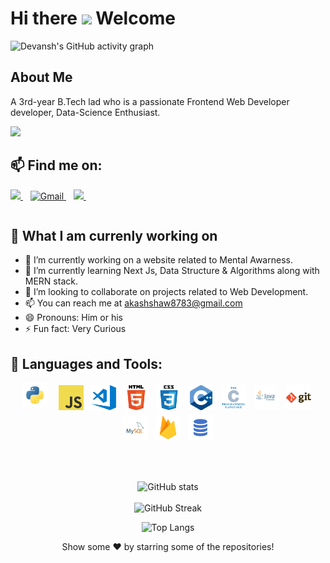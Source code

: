 # Hi there <img src="hii.gif" width="50px"> Welcome

![Devansh's GitHub activity graph](https://activity-graph.herokuapp.com/graph?username=Devansh2000Shaw&theme=react-dark&hide_border=true&area=true)

## About Me
   A 3rd-year B.Tech lad who is a passionate Frontend Web Developer developer, Data-Science Enthusiast.

![](https://visitor-badge.laobi.icu/badge?page_id=Devansh2000Shaw.Devansh2000Shaw)

## 📫 Find me on:

<table>
  <tr>
    <a href="https://www.linkedin.com/in/devansh-shaw/">
      <img src="https://img.shields.io/badge/linkedin-%230077B5.svg?&style=for-the-badge&logo=linkedin&logoColor=white" />
    </a>&nbsp;&nbsp;
    <a href="mailto:the.akashshaw8783@gmail.com">
      <img src="https://img.shields.io/badge/Gmail-D14836?style=for-the-badge&logo=gmail&logoColor=white" alt="Gmail">
    </a>&nbsp;&nbsp;
    <a href="https://www.instagram.com/anony_dev">
       <img src="https://img.shields.io/badge/instagram-%23E4405F.svg?&style=for-the-badge&logo=instagram&logoColor=white" />        
    </a>&nbsp;&nbsp;
</table>

## 🔭 What I am currenly working on

- 🔭 I’m currently working on a website related to Mental Awarness.
- 🌱 I’m currently learning Next Js, Data Structure & Algorithms along with MERN stack.
- 👯 I’m looking to collaborate on projects related to Web Development.
- 📫 You can reach me at akashshaw8783@gmail.com
- 😄 Pronouns: Him or his
- ⚡ Fun fact: Very Curious

<!-- ## ✉️ Find me on:

<p align="center">
 <a href="https://github.com/Devansh2000Shaw" target="_blank" rel="noopener noreferrer"> <img src="https://raw.githubusercontent.com/hamdan-codes/hamdan-codes/main/Assets/github.png" alt="Github" height="40" style="vertical-align:top; margin:4px"> </a>
 <a href="https://www.linkedin.com/in/devansh-shaw-b26a56194/" target="_blank" rel="noopener noreferrer"> <img src="https://raw.githubusercontent.com/hamdan-codes/hamdan-codes/main/Assets/linkedin.png" alt="Linkedin" height="40" style="vertical-align:top; margin:4px"></a>
 <a href="mailto:akashshaw8783@gmail.com"> <img src="https://raw.githubusercontent.com/hamdan-codes/hamdan-codes/main/Assets/gmail.png" alt="Gmail" height="40" width = "40" style="vertical-align:top; margin:4px"></a>
</p>
<br />
<br /> -->

## 🧰 Languages and Tools:
<p align="center">
<img src="https://raw.githubusercontent.com/github/explore/80688e429a7d4ef2fca1e82350fe8e3517d3494d/topics/python/python.png" alt="Python" height="40" style="vertical-align:top; margin-right: 10px">
<img src="https://raw.githubusercontent.com/github/explore/80688e429a7d4ef2fca1e82350fe8e3517d3494d/topics/javascript/javascript.png" alt="Javascript" height="40" style="vertical-align:top; margin:4px">
<img src="https://raw.githubusercontent.com/github/explore/80688e429a7d4ef2fca1e82350fe8e3517d3494d/topics/visual-studio-code/visual-studio-code.png" alt="VS Code" height="40" style="vertical-align:top; margin:4px">
<img src="https://raw.githubusercontent.com/github/explore/80688e429a7d4ef2fca1e82350fe8e3517d3494d/topics/html/html.png" alt="HTML" height="40" style="vertical-align:top; margin:4px">
<img src="https://raw.githubusercontent.com/github/explore/80688e429a7d4ef2fca1e82350fe8e3517d3494d/topics/css/css.png" alt="CSS" height="40" style="vertical-align:top; margin:4px">
<img src="https://raw.githubusercontent.com/github/explore/80688e429a7d4ef2fca1e82350fe8e3517d3494d/topics/cpp/cpp.png" alt="C++" height="40" style="vertical-align:top; margin:4px">
<img src="https://raw.githubusercontent.com/github/explore/80688e429a7d4ef2fca1e82350fe8e3517d3494d/topics/c/c.png" alt="C" height="40" style="vertical-align:top; margin:4px">
<img src="https://raw.githubusercontent.com/github/explore/80688e429a7d4ef2fca1e82350fe8e3517d3494d/topics/java/java.png" alt="C" height="40" style="vertical-align:top; margin:4px">
<img src="https://raw.githubusercontent.com/github/explore/80688e429a7d4ef2fca1e82350fe8e3517d3494d/topics/git/git.png" alt="C" height="40" style="vertical-align:top; margin:4px">
<img src="https://raw.githubusercontent.com/github/explore/80688e429a7d4ef2fca1e82350fe8e3517d3494d/topics/mysql/mysql.png" alt="C" height="40" style="vertical-align:top; margin:4px">
<img src="https://raw.githubusercontent.com/github/explore/80688e429a7d4ef2fca1e82350fe8e3517d3494d/topics/firebase/firebase.png" alt="C" height="40" style="vertical-align:top; margin:4px">
<img src="https://raw.githubusercontent.com/github/explore/80688e429a7d4ef2fca1e82350fe8e3517d3494d/topics/sql/sql.png" alt="C" height="40" style="vertical-align:top; margin:4px">
</p>

<br/><br>

<div align="center">
 
![GitHub stats](https://github-readme-stats.vercel.app/api?username=Devansh2000Shaw&show_icons=true&theme=great-gatsby&hide_border=true&sideNums=2EDDD5&background=000000&ring=1CC6DD&border=DD2727&currStreakNum=2ACBD)
 <br/><br/>
![GitHub Streak](https://github-readme-streak-stats.herokuapp.com?user=Devansh2000Shaw&theme=great-gatsby&hide_border=true&sideNums=2EDDD5&background=000000&ring=1CC6DD&border=DD2727&currStreakNum=2ACBDD)

![Top Langs](https://github-readme-stats.vercel.app/api/top-langs/?username=Devansh2000Shaw&theme=great-gatsby&hide_border=true&sideNums=2EDDD5&background=000000&ring=1CC6DD&border=DD2727&currStreakNum=2ACBD)
 
</div>

<div align="center">
  Show some ❤️ by starring some of the repositories!
</div>

<!-- <a href="https://github.com/Devansh2000Shaw/github-readme-stats">
  <img align="center" src="https://github-readme-stats.vercel.app/api/pin/?username=Devansh2000Shaw&repo=Music" />
</a>

[![willianrod's wakatime stats](https://github-readme-stats.vercel.app/api/wakatime?username=Devansh_Shaw)](https://github.com/Devansh2000Shaw/Music) -->


